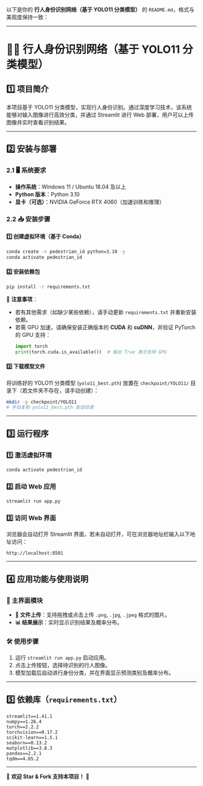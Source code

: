 以下是你的 **行人身份识别网络（基于 YOLO11 分类模型）** 的 `README.md`，格式与美观度保持一致：

---

# 🚶‍♂️ 行人身份识别网络（基于 YOLO11 分类模型）

## 1️⃣ 项目简介

本项目基于 YOLO11 分类模型，实现行人身份识别。通过深度学习技术，该系统能够对输入图像进行高效分类，并通过 Streamlit 进行 Web 部署，用户可以上传图像并实时查看识别结果。

---

## 2️⃣ 安装与部署

### 2.1 🖥 系统要求

- **操作系统**：Windows 11 / Ubuntu 18.04 及以上
- **Python 版本**：Python 3.10
- **显卡（可选）**：NVIDIA GeForce RTX 4060（加速训练和推理）

### 2.2 📥 安装步骤

#### 1️⃣ 创建虚拟环境（基于 Conda）

```bash
conda create -n pedestrian_id python=3.10 -y
conda activate pedestrian_id
```

#### 2️⃣ 安装依赖包

```bash
pip install -r requirements.txt
```

📌 **注意事项**：

- 若有其他需求（如缺少某些依赖），请手动更新 `requirements.txt` 并重新安装依赖。
- 若需 GPU 加速，请确保安装正确版本的 **CUDA** 和 **cuDNN**，并验证 PyTorch 的 GPU 支持：
  ```python
  import torch
  print(torch.cuda.is_available())  # 输出 True 表示支持 GPU
  ```

#### 3️⃣ 下载模型文件

将训练好的 YOLO11 分类模型 (`yolo11_best.pth`) 放置在 `checkpoint/YOLO11/` 目录下（若文件夹不存在，请手动创建）：

```bash
mkdir -p checkpoint/YOLO11
# 手动复制 yolo11_best.pth 到该目录
```

---

## 3️⃣ 运行程序

### 1️⃣ 激活虚拟环境

```bash
conda activate pedestrian_id
```

### 2️⃣ 启动 Web 应用

```bash
streamlit run app.py
```

### 3️⃣ 访问 Web 界面

浏览器会自动打开 Streamlit 界面，若未自动打开，可在浏览器地址栏输入以下地址访问：

```
http://localhost:8501
```

---

## 4️⃣ 应用功能与使用说明

### 🎨 主界面模块

- **📂 文件上传**：支持拖拽或点击上传 `.png`, `.jpg`, `.jpeg` 格式的图片。
- **📊 结果展示**：实时显示识别结果及概率分布。

### 🛠 使用步骤

1. 运行 `streamlit run app.py` 启动应用。
2. 点击上传按钮，选择待识别的行人图像。
3. 模型加载后自动进行身份分类，并在界面显示预测类别及概率分布。

---

## 5️⃣ 依赖库（`requirements.txt`）

```plaintext
streamlit==1.41.1
numpy==1.26.4
torch==2.2.2
torchvision==0.17.2
scikit-learn==1.5.1
seaborn==0.13.2
matplotlib==3.8.3
pandas==2.2.1
tqdm==4.65.2
```

---

🚀 **欢迎 Star & Fork 支持本项目！** 🎉
